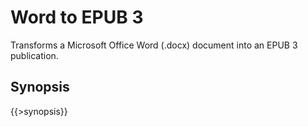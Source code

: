 <link rel="dp2:permalink" href="http://daisy.github.io/pipeline/Get-Help/User-Guide/Scripts/word-to-epub3/"/>
<link rev="dp2:doc" href="../src/main/resources/xml/word-to-epub3.xpl"/>
<link rel="rdf:type" href="http://www.daisy.org/ns/pipeline/userdoc"/>

# Word to EPUB 3

Transforms a Microsoft Office Word (.docx) document into an EPUB 3 publication.

## Synopsis

{{>synopsis}}
